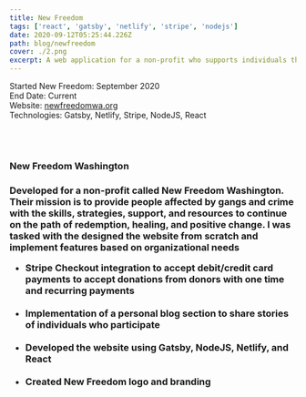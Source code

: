 ```yaml
---
title: New Freedom
tags: ['react', 'gatsby', 'netlify', 'stripe', 'nodejs']
date: 2020-09-12T05:25:44.226Z
path: blog/newfreedom
cover: ./2.png
excerpt: A web application for a non-profit who supports individuals throughout their transformation
---
```


Started New Freedom: September 2020
</br>
End Date: Current
</br>
Website: [newfreedomwa.org](https://www.newfreedomwa.org/) </br>
Technologies: Gatsby, Netlify, Stripe, NodeJS, React

</br>
</br>
<h3>New Freedom Washington<h3>
Developed for a non-profit called New Freedom Washington. Their mission is to provide people affected by gangs and crime with the skills, strategies, support, and resources to continue on the path of redemption, healing, and positive change. I was tasked with the designed the website from scratch and implement features based on organizational needs
</br>

<ul>

<li>
Stripe Checkout integration to accept debit/credit card payments to accept donations from donors with one time and recurring payments
</li>
</br>
<li>
Implementation of a personal blog section to share stories of individuals who participate
</li>
</br>
<li>
Developed the website using Gatsby, NodeJS, Netlify, and React
</li>
</br>
<li>
Created New Freedom logo and branding
</li>
</br>
</ul>
